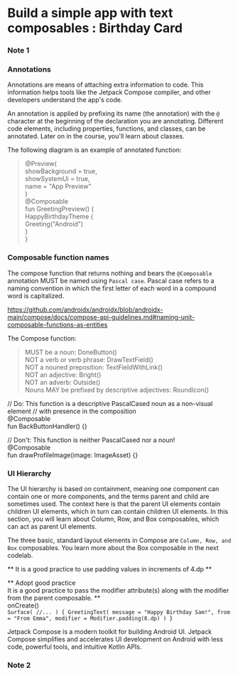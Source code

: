 # Build a simple app with text composables : Birthday Card

### Note 1
### Annotations
Annotations are means of attaching extra information to code. This information helps tools like the Jetpack Compose compiler, and other developers understand the app's code.

An annotation is applied by prefixing its name (the annotation) with the `@` character at the beginning of the declaration you are annotating. Different code elements, including properties, functions, and classes, can be annotated. Later on in the course, you'll learn about classes.

The following diagram is an example of annotated function:
> @Preview(  
showBackground = true,  
showSystemUi = true,  
name = "App Preview"  
)  
@Composable  
fun GreetingPreview() {  
    HappyBirthdayTheme {  
        Greeting("Android")  
    }  
}  
  

### Composable function names
The compose function that returns nothing and bears the `@Composable` annotation MUST be named using `Pascal case`. Pascal case refers to a naming convention in which the first letter of each word in a compound word is capitalized.

https://github.com/androidx/androidx/blob/androidx-main/compose/docs/compose-api-guidelines.md#naming-unit-composable-functions-as-entities

The Compose function:  
>MUST be a noun: DoneButton()  
NOT a verb or verb phrase: DrawTextField()  
NOT a nouned preposition: TextFieldWithLink()  
NOT an adjective: Bright()  
NOT an adverb: Outside()  
Nouns MAY be prefixed by descriptive adjectives: RoundIcon()   


// Do: This function is a descriptive PascalCased noun as a non-visual element
// with presence in the composition  
@Composable  
fun BackButtonHandler() {}  

// Don't: This function is neither PascalCased nor a noun!  
@Composable  
fun drawProfileImage(image: ImageAsset) {}  


### UI Hierarchy
The UI hierarchy is based on containment, meaning one component can contain one or more components, and the terms parent and child are sometimes used. The context here is that the parent UI elements contain children UI elements, which in turn can contain children UI elements. In this section, you will learn about Column, Row, and Box composables, which can act as parent UI elements.  

The three basic, standard layout elements in Compose are `Column, Row, and Box` composables. You learn more about the Box composable in the next codelab.  


** It is a good practice to use padding values in increments of 4.dp **  

** Adopt good practice  
It is a good practice to pass the modifier attribute(s) along with the modifier from the parent composable. **  
onCreate()  
``
Surface(
//...
) {
GreetingText(
message = "Happy Birthday Sam!",
from = "From Emma",
modifier = Modifier.padding(8.dp)
)
}
``


Jetpack Compose is a modern toolkit for building Android UI. Jetpack Compose simplifies and accelerates UI development on Android with less code, powerful tools, and intuitive Kotlin APIs.


### Note 2
